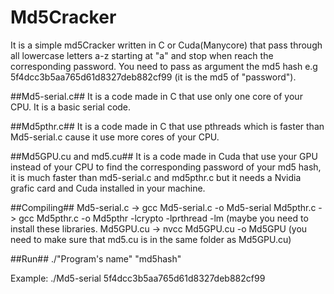 # Md5Cracker
It is a simple md5Cracker written in C or Cuda(Manycore) that pass through all lowercase letters a-z starting at "a" and stop when reach the corresponding password.
You need to pass as argument the md5 hash e.g 5f4dcc3b5aa765d61d8327deb882cf99 (it is the md5 of "password").

##Md5-serial.c##
It is a code made in C that use only one core of your CPU. It is a basic serial code.

##Md5pthr.c##
It is a code made in C that use pthreads which is faster than Md5-serial.c cause it use more cores of your CPU.

##Md5GPU.cu and md5.cu##
It is a code made in Cuda that use your GPU instead of your CPU to find the corresponding password of your md5 hash, it is much faster than md5-serial.c and md5pthr.c but it needs a Nvidia grafic card and Cuda installed in your machine.

##Compiling##
Md5-serial.c -> gcc Md5-serial.c -o Md5-serial
Md5pthr.c -> gcc Md5pthr.c -o Md5pthr -lcrypto -lprthread -lm (maybe you need to install these libraries.
Md5GPU.cu -> nvcc Md5GPU.cu -o Md5GPU (you need to make sure that md5.cu is in the same folder as Md5GPU.cu)

##Run##
./"Program's name" "md5hash"

Example:
./Md5-serial 5f4dcc3b5aa765d61d8327deb882cf99
